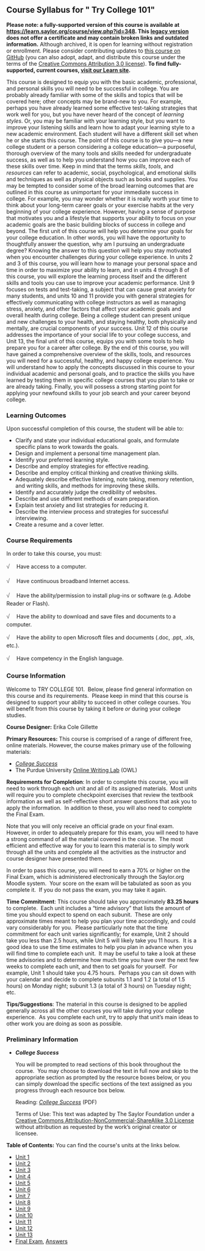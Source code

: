 Course Syllabus for " Try College 101"
--------------------------------------

**Please note: a fully-supported version of this course is available at 
https://learn.saylor.org/course/view.php?id=348. This [legacy version](https://sayloracademy.zendesk.com/hc/en-us/articles/206089967) does not offer a certificate and may contain 
broken links and outdated information.** Although archived, it is open 
for learning without registration or enrollment. Please consider contributing 
updates to [this course on GitHub](https://github.com/saylordotorg/course_me101) 
(you can also adopt, adapt, and distribute this course under the terms of 
the [Creative Commons Attribution 3.0 license](http://creativecommons.org/licenses/by/3.0/)). **To find fully-supported, current courses, [visit our 
Learn site](https://learn.saylor.org).**

This course is designed to equip you with the basic academic,
professional, and personal skills you will need to be successful in
college. You are probably already familiar with some of the skills and
topics that will be covered here; other concepts may be brand-new to
you. For example, perhaps you have already learned some effective
test-taking strategies that work well for you, but you have never heard
of the concept of *learning styles*. Or, you may be familiar with your
learning style, but you want to improve your listening skills and learn
how to adapt your learning style to a new academic environment. Each
student will have a different skill set when he or she starts this
course. The point of this course is to give you—a new college student or
a person considering a college education—a purposeful, thorough overview
of the many tools and skills needed for undergraduate success, as well
as to help you understand how you can improve each of these skills over
time. Keep in mind that the terms *skills*, *tools*, and *resources* can
refer to academic, social, psychological, and emotional skills and
techniques as well as physical objects such as books and supplies. You
may be tempted to consider some of the broad learning outcomes that are
outlined in this course as unimportant for your immediate success in
college. For example, you may wonder whether it is really worth your
time to think about your long-term career goals or your exercise habits
at the very beginning of your college experience. However, having a
sense of purpose that motivates you and a lifestyle that supports your
ability to focus on your academic goals are the basic building blocks of
success in college and beyond. The first unit of this course will help
you determine your goals for your college education. In other words, you
will have the opportunity to thoughtfully answer the question, why am I
pursuing an undergraduate degree? Knowing the answer to this question
will help you stay motivated when you encounter challenges during your
college experience. In units 2 and 3 of this course, you will learn how
to manage your personal space and time in order to maximize your ability
to learn, and in units 4 through 8 of this course, you will explore the
learning process itself and the different skills and tools you can use
to improve your academic performance. Unit 9 focuses on tests and
test-taking, a subject that can cause great anxiety for many students,
and units 10 and 11 provide you with general strategies for effectively
communicating with college instructors as well as managing stress,
anxiety, and other factors that affect your academic goals and overall
health during college. Being a college student can present unique and
new challenges to your health, and staying healthy, both physically and
mentally, are crucial components of your success. Unit 12 of this course
addresses the importance of your social life to your college success,
and Unit 13, the final unit of this course, equips you with some tools
to help prepare you for a career after college. By the end of this
course, you will have gained a comprehensive overview of the skills,
tools, and resources you will need for a successful, healthy, and happy
college experience. You will understand how to apply the concepts
discussed in this course to your individual academic and personal goals,
and to practice the skills you have learned by testing them in specific
college courses that you plan to take or are already taking. Finally,
you will possess a strong starting point for applying your newfound
skills to your job search and your career beyond college.

### Learning Outcomes

Upon successful completion of this course, the student will be able to:

-   Clarify and state your individual educational goals, and formulate
    specific plans to work towards the goals.
-   Design and implement a personal time management plan.
-   Identify your preferred learning style.
-   Describe and employ strategies for effective reading.
-   Describe and employ critical thinking and creative thinking skills.
-   Adequately describe effective listening, note taking, memory
    retention, and writing skills, and methods for improving these
    skills.
-   Identify and accurately judge the credibility of websites.
-   Describe and use different methods of exam preparation.
-   Explain test anxiety and list strategies for reducing it.
-   Describe the interview process and strategies for successful
    interviewing.
-   Create a resume and a cover letter.

### Course Requirements

In order to take this course, you must:  
  
 <span dir="LTR"><span
style="color: rgb(85, 85, 85); font-family: 'Myriad Pro', 'Gill Sans', 'Gill Sans MT', Calibri, sans-serif; font-size: 16px; line-height: 24px; text-align: left; -webkit-text-size-adjust: none; ">√
   </span>Have access to a computer.</span>  
  
 <span dir="LTR"><span
style="color: rgb(85, 85, 85); font-family: 'Myriad Pro', 'Gill Sans', 'Gill Sans MT', Calibri, sans-serif; font-size: 16px; line-height: 24px; text-align: left; -webkit-text-size-adjust: none; ">√
   </span>Have continuous broadband Internet access.</span>  
  
 <span dir="LTR"><span
style="color: rgb(85, 85, 85); font-family: 'Myriad Pro', 'Gill Sans', 'Gill Sans MT', Calibri, sans-serif; font-size: 16px; line-height: 24px; text-align: left; -webkit-text-size-adjust: none; ">√
   </span>Have the ability/permission to install plug-ins or software
(e.g. Adobe Reader or Flash).</span>  
  
 <span dir="LTR"><span
style="color: rgb(85, 85, 85); font-family: 'Myriad Pro', 'Gill Sans', 'Gill Sans MT', Calibri, sans-serif; font-size: 16px; line-height: 24px; text-align: left; -webkit-text-size-adjust: none; ">√
   </span>Have the ability to download and save files and documents to a
computer.</span>  
  
 <span dir="LTR"><span
style="color: rgb(85, 85, 85); font-family: 'Myriad Pro', 'Gill Sans', 'Gill Sans MT', Calibri, sans-serif; font-size: 16px; line-height: 24px; text-align: left; -webkit-text-size-adjust: none; ">√
   </span>Have the ability to open Microsoft files and documents (.doc,
.ppt, .xls, etc.).</span>  
  
 <span dir="LTR"><span
style="color: rgb(85, 85, 85); font-family: 'Myriad Pro', 'Gill Sans', 'Gill Sans MT', Calibri, sans-serif; font-size: 16px; line-height: 24px; text-align: left; -webkit-text-size-adjust: none; ">√
   </span>Have competency in the English language.</span>

### Course Information

Welcome to TRY COLLEGE 101.  Below, please find general information on
this course and its requirements.  Please keep in mind that this course
is designed to support your ability to succeed in other college courses.
You will benefit from this course by taking it before *or* during your
college studies.

**Course Designer:** Erika Cole Gillette

**Primary Resources:** This course is comprised of a range of different
free, online materials. However, the course makes primary use of the
following materials:

-   [*College
    Success*](https://resources.saylor.org/archived/textbooks/College%20Success.pdf)
-   The Purdue University [Online Writing
    Lab](http://owl.english.purdue.edu/owl/section/1/) (OWL)

**Requirements for Completion**: In order to complete this course, you
will need to work through each unit and all of its assigned materials.
 Most units will require you to complete checkpoint exercises that
review the textbook information as well as self-reflective short answer
questions that ask you to apply the information.  In addition to these,
you will also need to complete the Final Exam.

Note that you will only receive an official grade on your final exam.
However, in order to adequately prepare for this exam, you will need to
have a strong command of all the material covered in the course.  The
most efficient and effective way for you to learn this material is to
simply work through all the units and complete all the activities as the
instructor and course designer have presented them.

In order to pass this course, you will need to earn a 70% or higher on
the Final Exam, which is administered electronically through the
Saylor.org Moodle system.  Your score on the exam will be tabulated as
soon as you complete it.  If you do not pass the exam, you may take it
again.

**Time Commitment**: This course should take you approximately **83.25
hours** to complete.  Each unit includes a “time advisory” that lists
the amount of time you should expect to spend on each subunit.  These
are only approximate times meant to help you plan your time accordingly,
and could vary considerably for you.  Please particularly note that the
time commitment for each unit varies significantly; for example, Unit 2
should take you less than 2.5 hours, while Unit 5 will likely take you
11 hours.  It is a good idea to use the time estimates to help you plan
in advance when you will find time to complete each unit.  It may be
useful to take a look at these time advisories and to determine how much
time you have over the next few weeks to complete each unit, and then to
set goals for yourself.  For example, Unit 1 should take you 4.75 hours.
 Perhaps you can sit down with your calendar and decide to complete
subunits 1.1 and 1.2 (a total of 1.5 hours) on Monday night; subunit 1.3
(a total of 3 hours) on Tuesday night; etc.

**Tips/Suggestions**: The material in this course is designed to be
applied generally across all the other courses you will take during your
college experience.  As you complete each unit, try to apply that unit’s
main ideas to other work you are doing as soon as possible.

### Preliminary Information

-   ***College Success***

    You will be prompted to read sections of this book throughout the
    course.  You may choose to download the text in full now and skip to
    the appropriate section as prompted by the resource boxes below, or
    you can simply download the specific sections of the text assigned
    as you progress through each resource box below.  
      
     Reading: *[College
    Success](https://resources.saylor.org/archived/textbooks/College%20Success.pdf)*
    (PDF)  
      
     Terms of Use: This text was adapted by The Saylor Foundation under
    a [Creative Commons Attribution-NonCommercial-ShareAlike 3.0
    License](http://creativecommons.org/licenses/by-nc-sa/3.0/) without
    attribution as requested by the work’s original creator or licensee.

**Table of Contents:** You can find the course's units at the links below.

- [Unit 1](https://legacy.saylor.org/trycollege101/Unit01/)
- [Unit 2](https://legacy.saylor.org/trycollege101/Unit02/)
- [Unit 3](https://legacy.saylor.org/trycollege101/Unit03/)
- [Unit 4](https://legacy.saylor.org/trycollege101/Unit04/)
- [Unit 5](https://legacy.saylor.org/trycollege101/Unit05/)
- [Unit 6](https://legacy.saylor.org/trycollege101/Unit06/)
- [Unit 7](https://legacy.saylor.org/trycollege101/Unit07/)
- [Unit 8](https://legacy.saylor.org/trycollege101/Unit08/)
- [Unit 9](https://legacy.saylor.org/trycollege101/Unit09/)
- [Unit 10](https://legacy.saylor.org/trycollege101/Unit10/)
- [Unit 11](https://legacy.saylor.org/trycollege101/Unit11/)
- [Unit 12](https://legacy.saylor.org/trycollege101/Unit12/)
- [Unit 13](https://legacy.saylor.org/trycollege101/Unit13/)
- [Final Exam](http://saylordotorg.github.io/LegacyExams/ELECTIVES/TryCollege101/TryCollege101-FinalExam.html), [Answers](http://saylordotorg.github.io/LegacyExams/ELECTIVES/TryCollege101/TryCollege101-FinalExam-Answers.html)
